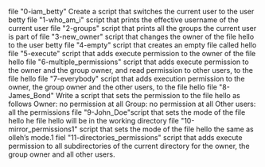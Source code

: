 file "0-iam_betty" Create a script that switches the current user to the user betty
file "1-who_am_i" script that prints the effective username of the current user
file "2-groups" script that prints all the groups the current user is part of
file "3-new_owner" script that changes the owner of the file hello to the user betty
file "4-empty"  script that creates an empty file called hello
file "5-execute"  script that adds execute permission to the owner of the file hello
file "6-multiple_permissions" script that adds execute permission to the owner and the group owner, and read permission to other users, to the file hello
file "7-everybody" script that adds execution permission to the owner, the group owner and the other users, to the file hello
file "8-James_Bond" Write a script that sets the permission to the file hello as follows Owner: no permission at all Group: no permission at all Other users: all the permissions
file "9-John_Doe"script that sets the mode of the file hello he file hello will be in the working directory
file "10-mirror_permissions1" script that sets the mode of the file hello the same as olleh’s mode.1
fiel "11-directories_permissions" script that adds execute permission to all subdirectories of the current directory for the owner, the group owner and all other users.
